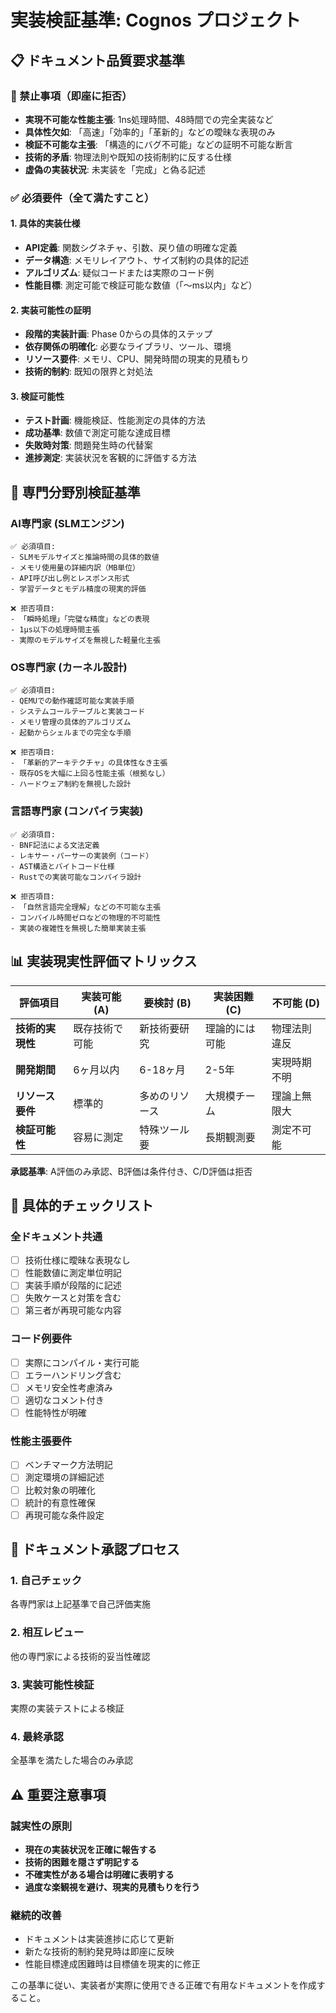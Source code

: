 # 実装検証基準: Cognos プロジェクト

## 📋 ドキュメント品質要求基準

### 🚫 禁止事項（即座に拒否）
- **実現不可能な性能主張**: 1ns処理時間、48時間での完全実装など
- **具体性欠如**: 「高速」「効率的」「革新的」などの曖昧な表現のみ
- **検証不可能な主張**: 「構造的にバグ不可能」などの証明不可能な断言
- **技術的矛盾**: 物理法則や既知の技術制約に反する仕様
- **虚偽の実装状況**: 未実装を「完成」と偽る記述

### ✅ 必須要件（全て満たすこと）

#### 1. 具体的実装仕様
- **API定義**: 関数シグネチャ、引数、戻り値の明確な定義
- **データ構造**: メモリレイアウト、サイズ制約の具体的記述
- **アルゴリズム**: 疑似コードまたは実際のコード例
- **性能目標**: 測定可能で検証可能な数値（「〜ms以内」など）

#### 2. 実装可能性の証明
- **段階的実装計画**: Phase 0からの具体的ステップ
- **依存関係の明確化**: 必要なライブラリ、ツール、環境
- **リソース要件**: メモリ、CPU、開発時間の現実的見積もり
- **技術的制約**: 既知の限界と対処法

#### 3. 検証可能性
- **テスト計画**: 機能検証、性能測定の具体的方法
- **成功基準**: 数値で測定可能な達成目標
- **失敗時対策**: 問題発生時の代替案
- **進捗測定**: 実装状況を客観的に評価する方法

## 🔬 専門分野別検証基準

### AI専門家 (SLMエンジン)
```
✅ 必須項目:
- SLMモデルサイズと推論時間の具体的数値
- メモリ使用量の詳細内訳（MB単位）
- API呼び出し例とレスポンス形式
- 学習データとモデル精度の現実的評価

❌ 拒否項目:
- 「瞬時処理」「完璧な精度」などの表現
- 1μs以下の処理時間主張
- 実際のモデルサイズを無視した軽量化主張
```

### OS専門家 (カーネル設計)
```
✅ 必須項目:
- QEMUでの動作確認可能な実装手順
- システムコールテーブルと実装コード
- メモリ管理の具体的アルゴリズム
- 起動からシェルまでの完全な手順

❌ 拒否項目:
- 「革新的アーキテクチャ」の具体性なき主張
- 既存OSを大幅に上回る性能主張（根拠なし）
- ハードウェア制約を無視した設計
```

### 言語専門家 (コンパイラ実装)
```
✅ 必須項目:
- BNF記法による文法定義
- レキサー・パーサーの実装例（コード）
- AST構造とバイトコード仕様
- Rustでの実装可能なコンパイラ設計

❌ 拒否項目:
- 「自然言語完全理解」などの不可能な主張
- コンパイル時間ゼロなどの物理的不可能性
- 実装の複雑性を無視した簡単実装主張
```

## 📊 実装現実性評価マトリックス

| 評価項目 | 実装可能 (A) | 要検討 (B) | 実装困難 (C) | 不可能 (D) |
|---------|-------------|-----------|-------------|-----------|
| **技術的実現性** | 既存技術で可能 | 新技術要研究 | 理論的には可能 | 物理法則違反 |
| **開発期間** | 6ヶ月以内 | 6-18ヶ月 | 2-5年 | 実現時期不明 |
| **リソース要件** | 標準的 | 多めのリソース | 大規模チーム | 理論上無限大 |
| **検証可能性** | 容易に測定 | 特殊ツール要 | 長期観測要 | 測定不可能 |

**承認基準**: A評価のみ承認、B評価は条件付き、C/D評価は拒否

## 🎯 具体的チェックリスト

### 全ドキュメント共通
- [ ] 技術仕様に曖昧な表現なし
- [ ] 性能数値に測定単位明記
- [ ] 実装手順が段階的に記述
- [ ] 失敗ケースと対策を含む
- [ ] 第三者が再現可能な内容

### コード例要件
- [ ] 実際にコンパイル・実行可能
- [ ] エラーハンドリング含む
- [ ] メモリ安全性考慮済み
- [ ] 適切なコメント付き
- [ ] 性能特性が明確

### 性能主張要件
- [ ] ベンチマーク方法明記
- [ ] 測定環境の詳細記述
- [ ] 比較対象の明確化
- [ ] 統計的有意性確保
- [ ] 再現可能な条件設定

## 📝 ドキュメント承認プロセス

### 1. 自己チェック
各専門家は上記基準で自己評価実施

### 2. 相互レビュー
他の専門家による技術的妥当性確認

### 3. 実装可能性検証
実際の実装テストによる検証

### 4. 最終承認
全基準を満たした場合のみ承認

## ⚠️ 重要注意事項

### 誠実性の原則
- **現在の実装状況を正確に報告する**
- **技術的困難を隠さず明記する**
- **不確実性がある場合は明確に表明する**
- **過度な楽観視を避け、現実的見積もりを行う**

### 継続的改善
- ドキュメントは実装進捗に応じて更新
- 新たな技術的制約発見時は即座に反映
- 性能目標達成困難時は目標値を現実的に修正

この基準に従い、実装者が実際に使用できる正確で有用なドキュメントを作成すること。